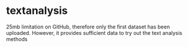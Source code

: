 # textanalysis

25mb limitation on GitHub, therefore only the first dataset has been uploaded.
However, it provides sufficient data to try out the text analysis methods 
